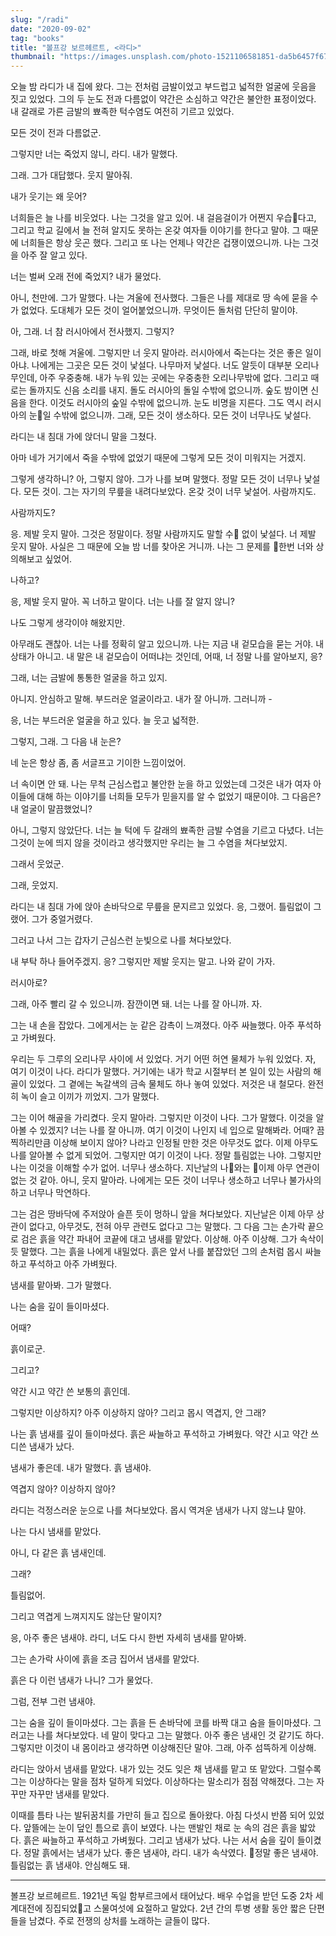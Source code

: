 ```yaml
---
slug: "/radi"
date: "2020-09-02"
tag: "books"
title: "볼프강 보르헤르트, <라디>"
thumbnail: "https://images.unsplash.com/photo-1521106581851-da5b6457f674?q=80&w=2000"
---
```


오늘 밤 라디가 내 집에 왔다. 그는 전처럼 금발이었고 부드럽고 넓적한 얼굴에 웃음을 짓고 있었다. 그의 두 눈도 전과 다름없이 약간은 소심하고 약간은 불안한 표정이었다. 내 갈래로 가른 금발의 뾰족한 턱수염도 여전히 기르고 있었다.

모든 것이 전과 다름없군.

그렇지만 너는 죽었지 않니, 라디. 내가 말했다.

그래. 그가 대답했다. 웃지 말아줘.

내가 웃기는 왜 웃어?

너희들은 늘 나를 비웃었다. 나는 그것을 알고 있어. 내 걸음걸이가 어쩐지 우습다고, 그리고 학교 길에서 늘 전혀 알지도 못하는 온갖 여자들 이야기를 한다고 말야. 그 때문에 너희들은 항상 웃곤 했다. 그리고 또 나는 언제나 약간은 겁쟁이였으니까. 나는 그것을 아주 잘 알고 있다.

너는 벌써 오래 전에 죽었지? 내가 물었다.

아니, 천만에. 그가 말했다. 나는 겨울에 전사했다. 그들은 나를 제대로 땅 속에 묻을 수가 없었다. 도대체가 모든 것이 얼어붙었으니까. 무엇이든 돌처럼 단단히 말이야.

아, 그래. 너 참 러시아에서 전사했지. 그렇지?

그래, 바로 첫해 겨울에. 그렇지만 너 웃지 말아라. 러시아에서 죽는다는 것은 좋은 일이 아냐. 나에게는 그곳은 모든 것이 낯설다. 나무마저 낯설다. 너도 알듯이 대부분 오리나무인데, 아주 우중충해. 내가 누워 있는 곳에는 우중충한 오리나무밖에 없다. 그리고 때로는 돌까지도 신음 소리를 내지. 돌도 러시아의 돌일 수밖에 없으니까. 숲도 밤이면 신음을 한다. 이것도 러시아의 숲일 수밖에 없으니까. 눈도 비명을 지른다. 그도 역시 러시아의 눈일 수밖에 없으니까. 그래, 모든 것이 생소하다. 모든 것이 너무나도 낯설다.

라디는 내 침대 가에 앉더니 말을 그쳤다.

아마 네가 거기에서 죽을 수밖에 없었기 때문에 그렇게 모든 것이 미워지는 거겠지.

그렇게 생각하니? 아, 그렇지 않아. 그가 나를 보며 말했다. 정말 모든 것이 너무나 낯설다. 모든 것이. 그는 자기의 무릎을 내려다보았다. 온갖 것이 너무 낯설어. 사람까지도.

사람까지도?

응. 제발 웃지 말아. 그것은 정말이다. 정말 사람까지도 말할 수 없이 낯설다. 너 제발 웃지 말아. 사실은 그 때문에 오늘 밤 너를 찾아온 거니까. 나는 그 문제를 한번 너와 상의해보고 싶었어.

나하고?

응, 제발 웃지 말아. 꼭 너하고 말이다. 너는 나를 잘 알지 않니?

나도 그렇게 생각이야 해왔지만.

아무래도 괜찮아. 너는 나를 정확히 알고 있으니까. 나는 지금 내 겉모습을 묻는 거야. 내 상태가 아니고. 내 말은 내 겉모습이 어떠냐는 것인데, 어때, 너 정말 나를 알아보지, 응?

그래, 너는 금발에 통통한 얼굴을 하고 있지.

아니지. 안심하고 말해. 부드러운 얼굴이라고. 내가 잘 아니까. 그러니까 -

응, 너는 부드러운 얼굴을 하고 있다. 늘 웃고 넓적한.

그렇지, 그래. 그 다음 내 눈은?

네 눈은 항상 좀, 좀 서글프고 기이한 느낌이었어.

너 속이면 안 돼. 나는 무척 근심스럽고 불안한 눈을 하고 있었는데 그것은 내가 여자 아이들에 대해 하는 이야기를 너희들 모두가 믿을지를 알 수 없었기 때문이야. 그 다음은? 내 얼굴이 말끔했었니?

아니, 그렇지 않았단다. 너는 늘 턱에 두 갈래의 뾰족한 금발 수염을 기르고 다녔다. 너는 그것이 눈에 띄지 않을 것이라고 생각했지만 우리는 늘 그 수염을 쳐다보았지.

그래서 웃었군.

그래, 웃었지.

라디는 내 침대 가에 앉아 손바닥으로 무릎을 문지르고 있었다. 응, 그랬어. 틀림없이 그랬어. 그가 중얼거렸다.

그러고 나서 그는 갑자기 근심스런 눈빛으로 나를 쳐다보았다.

내 부탁 하나 들어주겠지. 응? 그렇지만 제발 웃지는 말고. 나와 같이 가자.

러시아로?

그래, 아주 빨리 갈 수 있으니까. 잠깐이면 돼. 너는 나를 잘 아니까. 자.

그는 내 손을 잡았다. 그에게서는 눈 같은 감촉이 느껴졌다. 아주 싸늘했다. 아주 푸석하고 가벼웠다.

우리는 두 그루의 오리나무 사이에 서 있었다. 거기 어떤 허연 물체가 누워 있었다. 자, 여기 이것이 나다. 라디가 말했다. 거기에는 내가 학교 시절부터 본 일이 있는 사람의 해골이 있었다. 그 곁에는 녹갈색의 금속 물체도 하나 놓여 있었다. 저것은 내 철모다. 완전히 녹이 슬고 이끼가 끼었지. 그가 말했다.

그는 이어 해골을 가리켰다. 웃지 말아라. 그렇지만 이것이 나다. 그가 말했다. 이것을 알아볼 수 있겠지? 너는 나를 잘 아니까. 여기 이것이 나인지 네 입으로 말해봐라. 어때? 끔찍하리만큼 이상해 보이지 않아? 나라고 인정될 만한 것은 아무것도 없다. 이제 아무도 나를 알아볼 수 없게 되었어. 그렇지만 여기 이것이 나다. 정말 틀림없는 나야. 그렇지만 나는 이것을 이해할 수가 없어. 너무나 생소하다. 지난날의 나와는 이제 아무 연관이 없는 것 같아. 아니, 웃지 말아라. 나에게는 모든 것이 너무나 생소하고 너무나 불가사의하고 너무나 막연하다.

그는 검은 땅바닥에 주저앉아 슬픈 듯이 멍하니 앞을 쳐다보았다. 지난날은 이제 아무 상관이 없다고, 아무것도, 전혀 아무 관련도 없다고 그는 말했다. 그 다음 그는 손가락 끝으로 검은 흙을 약간 파내어 코끝에 대고 냄새를 맡았다. 이상해. 아주 이상해. 그가 속삭이듯 말했다. 그는 흙을 나에게 내밀었다. 흙은 앞서 나를 붙잡았던 그의 손처럼 몹시 싸늘하고 푸석하고 아주 가벼웠다.

냄새를 맡아봐. 그가 말했다.

나는 숨을 깊이 들이마셨다.

어때?

흙이로군.

그리고?

약간 시고 약간 쓴 보통의 흙인데.

그렇지만 이상하지? 아주 이상하지 않아? 그리고 몹시 역겹지, 안 그래?

나는 흙 냄새를 깊이 들이마셨다. 흙은 싸늘하고 푸석하고 가벼웠다. 약간 시고 약간 쓰디쓴 냄새가 났다.

냄새가 좋은데. 내가 말했다. 흙 냄새야.

역겹지 않아? 이상하지 않아?

라디는 걱정스러운 눈으로 나를 쳐다보았다. 몹시 역겨운 냄새가 나지 않느냐 말야.

나는 다시 냄새를 맡았다.

아니, 다 같은 흙 냄새인데.

그래?

틀림없어.

그리고 역겹게 느껴지지도 않는단 말이지?

응, 아주 좋은 냄새야. 라디, 너도 다시 한번 자세히 냄새를 맡아봐.

그는 손가락 사이에 흙을 조금 집어서 냄새를 맡았다.

흙은 다 이런 냄새가 나니? 그가 물었다.

그럼, 전부 그런 냄새야.

그는 숨을 깊이 들이마셨다. 그는 흙을 든 손바닥에 코를 바짝 대고 숨을 들이마셨다. 그러고는 나를 쳐다보았다. 네 말이 맞다고 그는 말했다. 아주 좋은 냄새인 것 같기도 하다. 그렇지만 이것이 내 몸이라고 생각하면 이상해진단 말야. 그래, 아주 섬뜩하게 이상해.

라디는 앉아서 냄새를 맡았다. 내가 있는 것도 잊은 채 냄새를 맡고 또 맡았다. 그럴수록 그는 이상하다는 말을 점차 덜하게 되었다. 이상하다는 말소리가 점점 약해졌다. 그는 자꾸만 자꾸만 냄새를 맡았다.

이때를 틈타 나는 발뒤꿈치를 가만히 들고 집으로 돌아왔다. 아침 다섯시 반쯤 되어 있었다. 앞뜰에는 눈이 덮인 틈으로 흙이 보였다. 나는 맨발인 채로 눈 속의 검은 흙을 밟았다. 흙은 싸늘하고 푸석하고 가벼웠다. 그리고 냄새가 났다. 나는 서서 숨을 깊이 들이켰다. 정말 흙에서는 냄새가 났다. 좋은 냄새야, 라디. 내가 속삭였다. 정말 좋은 냄새야. 틀림없는 흙 냄새야. 안심해도 돼.

---

볼프강 보르헤르트. 1921년 독일 함부르크에서 태어났다. 배우 수업을 받던 도중 2차 세계대전에 징집되었고 스물여섯에 요절하고 말았다. 2년 간의 투병 생활 동안 짧은 단편들을 남겼다. 주로 전쟁의 상처를 노래하는 글들이 많다.